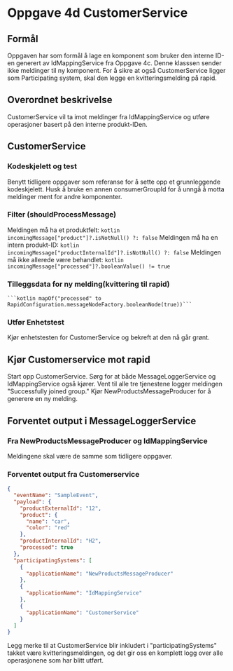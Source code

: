 # Oppgave 4d CustomerService

##  Formål
Oppgaven har som formål å lage en komponent som bruker den interne ID-en generert av IdMappingService fra Oppgave 4c.
Denne klasssen sender ikke meldinger til ny komponent. For å sikre at også CustomerService ligger som Participating system, skal den legge en kvitteringsmelding på rapid.


## Overordnet beskrivelse
CustomerService vil ta imot meldinger fra IdMappingService og utføre operasjoner basert på den interne produkt-IDen.

## CustomerService

### Kodeskjelett og test
Benytt tidligere oppgaver som referanse for å sette opp et grunnleggende kodeskjelett. 
Husk å bruke en annen consumerGroupId for å unngå å motta meldinger ment for andre komponenter.

### Filter (shouldProcessMessage) 
Meldingen må ha et produktfelt: ```kotlin incomingMessage["product"]?.isNotNull() ?: false```
Meldingen må ha en intern produkt-ID: ```kotlin incomingMessage["productInternalId"]?.isNotNull() ?: false```
Meldingen må ikke allerede være behandlet: ```kotlin incomingMessage["processed"]?.booleanValue() != true```

### Tilleggsdata for ny melding(kvittering til rapid)
    ```kotlin mapOf("processed" to RapidConfiguration.messageNodeFactory.booleanNode(true))```

### Utfør Enhetstest
Kjør enhetstesten for CustomerService og bekreft at den nå går grønt.

## Kjør Customerservice mot rapid
Start opp CustomerService.
Sørg for at både MessageLoggerService og IdMappingService også kjører.
Vent til alle tre tjenestene logger meldingen "Successfully joined group."
Kjør NewProductsMessageProducer for å generere en ny melding.

## Forventet output i MessageLoggerService

### Fra NewProductsMessageProducer og IdMappingService
Meldingene skal være de samme som tidligere oppgaver.

### Forventet output fra Customerservice
```json
{
  "eventName": "SampleEvent",
  "payload": {
    "productExternalId": "12",
    "product": {
      "name": "car",
      "color": "red"
    },
    "productInternalId": "H2",
    "processed": true
  },
  "participatingSystems": [
    {
      "applicationName": "NewProductsMessageProducer"
    },
    {
      "applicationName": "IdMappingService"
    },
    {
      "applicationName": "CustomerService"
    }
  ]
}
```

Legg merke til at CustomerService blir inkludert i "participatingSystems" takket være kvitteringsmeldingen, og det gir oss en komplett logg over alle operasjonene som har blitt utført.











